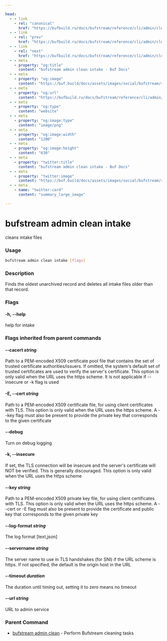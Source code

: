 ```yaml
---

head:
  - - link
    - rel: "canonical"
      href: "https://bufbuild.ru/docs/bufstream/reference/cli/admin/clean/intake/"
  - - link
    - rel: "prev"
      href: "https://bufbuild.ru/docs/bufstream/reference/cli/admin/clean/"
  - - link
    - rel: "next"
      href: "https://bufbuild.ru/docs/bufstream/reference/cli/admin/clean/storage/"
  - - meta
    - property: "og:title"
      content: "bufstream admin clean intake - Buf Docs"
  - - meta
    - property: "og:image"
      content: "https://buf.build/docs/assets/images/social/bufstream/reference/cli/admin/clean/intake.png"
  - - meta
    - property: "og:url"
      content: "https://bufbuild.ru/docs/bufstream/reference/cli/admin/clean/intake/"
  - - meta
    - property: "og:type"
      content: "website"
  - - meta
    - property: "og:image:type"
      content: "image/png"
  - - meta
    - property: "og:image:width"
      content: "1200"
  - - meta
    - property: "og:image:height"
      content: "630"
  - - meta
    - property: "twitter:title"
      content: "bufstream admin clean intake - Buf Docs"
  - - meta
    - property: "twitter:image"
      content: "https://buf.build/docs/assets/images/social/bufstream/reference/cli/admin/clean/intake.png"
  - - meta
    - name: "twitter:card"
      content: "summary_large_image"

---
```


# bufstream admin clean intake

cleans intake files

### Usage

```sh
bufstream admin clean intake [flags]
```

### Description

Finds the oldest unarchived record and deletes all intake files older than that record.

### Flags

#### \-h, --help

help for intake

### Flags inherited from parent commands

#### \--cacert _string_

Path to a PEM-encoded X509 certificate pool file that contains the set of trusted certificate authorities/issuers. If omitted, the system's default set of trusted certificates are used to verify the server's certificate. This option is only valid when the URL uses the https scheme. It is not applicable if --insecure or -k flag is used

#### \-E, --cert _string_

Path to a PEM-encoded X509 certificate file, for using client certificates with TLS. This option is only valid when the URL uses the https scheme. A --key flag must also be present to provide the private key that corresponds to the given certificate

#### \--debug

Turn on debug logging

#### \-k, --insecure

If set, the TLS connection will be insecure and the server's certificate will NOT be verified. This is generally discouraged. This option is only valid when the URL uses the https scheme

#### \--key _string_

Path to a PEM-encoded X509 private key file, for using client certificates with TLS. This option is only valid when the URL uses the https scheme. A --cert or -E flag must also be present to provide the certificate and public key that corresponds to the given private key

#### \--log-format _string_

The log format \[text,json\]

#### \--servername _string_

The server name to use in TLS handshakes (for SNI) if the URL scheme is https. If not specified, the default is the origin host in the URL

#### \--timeout _duration_

The duration until timing out, setting it to zero means no timeout

#### \--url _string_

URL to admin service

### Parent Command

- [bufstream admin clean](../) - Perform Bufstream cleaning tasks
